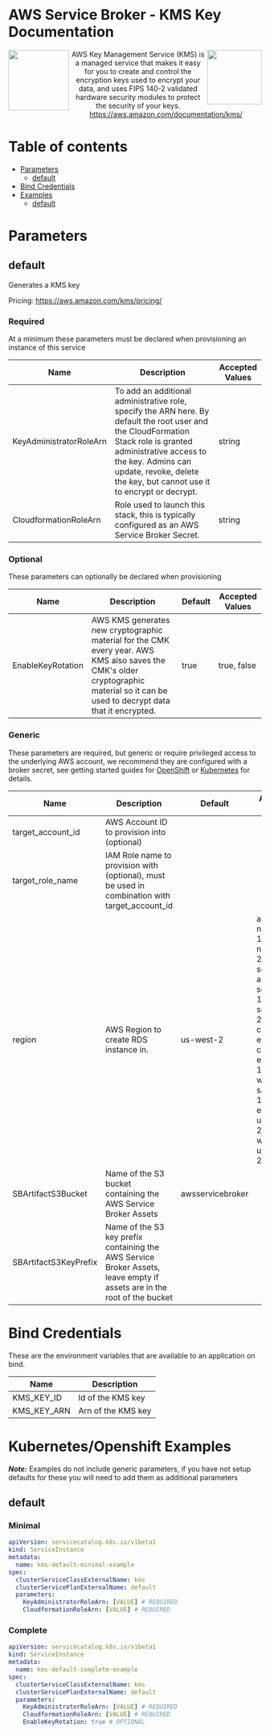 # AWS Service Broker - KMS Key Documentation

<img  align="left" src="https://s3.amazonaws.com/awsservicebroker/icons/aws-service-broker.png" width="120"><img align="right" src="https://s3.amazonaws.com/thp-aws-icons-dev/SecurityIdentityCompliance_AWSKMS_LARGE.png" width="108"> <p align="center">AWS Key Management Service (KMS) is a managed service that makes it easy for you to create and control the encryption keys used to encrypt your data, and uses FIPS 140-2 validated hardware security modules to protect the security of your keys.
https://aws.amazon.com/documentation/kms/</p>

Table of contents
=================

* [Parameters](#parameters)
  * [default](#param-default)
* [Bind Credentials](#bind-credentials)
* [Examples](#kubernetes-openshift-examples)
  * [default](#example-default)

<a id="parameters" />

# Parameters

<a id="param-default" />

## default

Generates a KMS key

Pricing: https://aws.amazon.com/kms/pricing/

### Required

At a minimum these parameters must be declared when provisioning an instance of this service

Name           | Description     | Accepted Values
-------------- | --------------- | ---------------
KeyAdministratorRoleArn|To add an additional administrative role, specify the ARN here. By default the root user and the CloudFormation Stack role is granted administrative access to the key. Admins can update, revoke, delete the key, but cannot use it to encrypt or decrypt.|string
CloudformationRoleArn|Role used to launch this stack, this is typically configured as an AWS Service Broker Secret.|string

### Optional

These parameters can optionally be declared when provisioning

Name           | Description     | Default         | Accepted Values
-------------- | --------------- | --------------- | ---------------
EnableKeyRotation|AWS KMS generates new cryptographic material for the CMK every year. AWS KMS also saves the CMK's older cryptographic material so it can be used to decrypt data that it encrypted.|true|true, false

### Generic

These parameters are required, but generic or require privileged access to the underlying AWS account, we recommend they are
configured with a broker secret, see getting started guides for [OpenShift](/docs/getting-started-openshift.md) or
[Kubernetes](/docs/getting-started-k8s.md) for details.

Name           | Description     | Default         | Accepted Values
-------------- | --------------- | --------------- | ---------------
target_account_id|AWS Account ID to provision into (optional)||
target_role_name|IAM Role name to provision with (optional), must be used in combination with target_account_id||
region|AWS Region to create RDS instance in.|us-west-2|ap-northeast-1, ap-northeast-2, ap-south-1, ap-southeast-1, ap-southeast-2, ca-central-1, eu-central-1, eu-west-1, eu-west-2, sa-east-1, us-east-1, us-east-2, us-west-1, us-west-2
SBArtifactS3Bucket|Name of the S3 bucket containing the AWS Service Broker Assets|awsservicebroker|
SBArtifactS3KeyPrefix|Name of the S3 key prefix containing the AWS Service Broker Assets, leave empty if assets are in the root of the bucket||

<a id="bind-credentials" />

# Bind Credentials

These are the environment variables that are available to an application on bind.

Name           | Description
-------------- | ---------------
KMS_KEY_ID|Id of the KMS key
KMS_KEY_ARN|Arn of the KMS key

<a id="kubernetes-openshift-examples" />

# Kubernetes/Openshift Examples

***Note:*** Examples do not include generic parameters, if you have not setup defaults for these you will need to add
them as additional parameters

<a id="example-default" />

## default

### Minimal
```yaml
apiVersion: servicecatalog.k8s.io/v1beta1
kind: ServiceInstance
metadata:
  name: kms-default-minimal-example
spec:
  clusterServiceClassExternalName: kms
  clusterServicePlanExternalName: default
  parameters:
    KeyAdministratorRoleArn: [VALUE] # REQUIRED
    CloudformationRoleArn: [VALUE] # REQUIRED
```

### Complete
```yaml
apiVersion: servicecatalog.k8s.io/v1beta1
kind: ServiceInstance
metadata:
  name: kms-default-complete-example
spec:
  clusterServiceClassExternalName: kms
  clusterServicePlanExternalName: default
  parameters:
    KeyAdministratorRoleArn: [VALUE] # REQUIRED
    CloudformationRoleArn: [VALUE] # REQUIRED
    EnableKeyRotation: true # OPTIONAL
```

